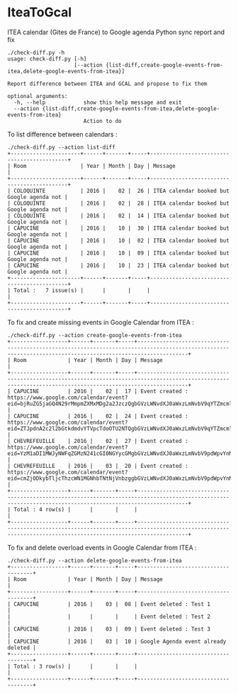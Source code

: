 # IteaToGcal

ITEA calendar (Gites de France) to Google agenda Python sync report and fix

	./check-diff.py -h
	usage: check-diff.py [-h]
	                     [--action {list-diff,create-google-events-from-itea,delete-google-events-from-itea}]
    
	Report difference between ITEA and GCAL and propose to fix them
    
	optional arguments:
	  -h, --help            show this help message and exit
	  --action {list-diff,create-google-events-from-itea,delete-google-events-from-itea}
	                        Action to do


To list difference between calendars :

	./check-diff.py --action list-diff
	+----------------------+------+-------+-----+--------------------------------------------+
	| Room                 | Year | Month | Day | Message                                    |
	+----------------------+------+-------+-----+--------------------------------------------+
	| COLOQUINTE           | 2016 |    02 |  26 | ITEA calendar booked but Google agenda not |
	| COLOQUINTE           | 2016 |    02 |  28 | ITEA calendar booked but Google agenda not |
	| COLOQUINTE           | 2016 |    02 |  14 | ITEA calendar booked but Google agenda not |
	| CAPUCINE             | 2016 |    10 |  30 | ITEA calendar booked but Google agenda not |
	| CAPUCINE             | 2016 |    10 |  02 | ITEA calendar booked but Google agenda not |
	| CAPUCINE             | 2016 |    10 |  09 | ITEA calendar booked but Google agenda not |
	| CAPUCINE             | 2016 |    10 |  23 | ITEA calendar booked but Google agenda not |
	+----------------------+------+-------+-----+--------------------------------------------+
	| Total :   7 issue(s) |      |       |     |                                            |
	+----------------------+------+-------+-----+--------------------------------------------+

To fix and create missing events in Google Calendar from ITEA :

    ./check-diff.py --action create-google-events-from-itea
	+------------------+------+-------+-----+------------------------------------------------------------------------------------------------------------------------------------------------------------+
	| Room             | Year | Month | Day | Message                                                                                                                                                    |
	+------------------+------+-------+-----+------------------------------------------------------------------------------------------------------------------------------------------------------------+
	| CAPUCINE         | 2016 |    02 |  17 | Event created : https://www.google.com/calendar/event?eid=bjRuZG5jaGQ4N29rMmpmZXMxMDg2a2JzczQgbGVzLWNvdXJ0aWxzLmNvbV9qYTZmcml0bGRrbTFiZ21yMzJsZXVlanBnMEBn |
	| CAPUCINE         | 2016 |    02 |  24 | Event created : https://www.google.com/calendar/event?eid=ZTJpdnA2c2l2bGtkdmdvYTVpcTdoOTU2NTQgbGVzLWNvdXJ0aWxzLmNvbV9qYTZmcml0bGRrbTFiZ21yMzJsZXVlanBnMEBn |
	| CHEVREFEUILLE    | 2016 |    02 |  27 | Event created : https://www.google.com/calendar/event?eid=YzM1aDI1MWJyNWFqZGMzN241cGI0NGYycGMgbGVzLWNvdXJ0aWxzLmNvbV9pdWpvYnMzamwyMTEydTJoMjlwYWY1b2ZzNEBn |
	| CHEVREFEUILLE    | 2016 |    03 |  20 | Event created : https://www.google.com/calendar/event?eid=cmZjODkybTljcThzcWN1MGNhbTNtNjVnbzggbGVzLWNvdXJ0aWxzLmNvbV9pdWpvYnMzamwyMTEydTJoMjlwYWY1b2ZzNEBn |
	+------------------+------+-------+-----+------------------------------------------------------------------------------------------------------------------------------------------------------------+
	| Total : 4 row(s) |      |       |     |                                                                                                                                                            |
	+------------------+------+-------+-----+------------------------------------------------------------------------------------------------------------------------------------------------------------+

To fix and delete overload events in Google Calendar from ITEA :

	./check-diff.py --action delete-google-events-from-itea
	+------------------+------+-------+-----+-------------------------------------+
	| Room             | Year | Month | Day | Message                             |
	+------------------+------+-------+-----+-------------------------------------+
	| CAPUCINE         | 2016 |    03 |  08 | Event deleted : Test 1              |
	|                  |      |       |     | Event deleted : Test 2              |
	| CAPUCINE         | 2016 |    03 |  09 | Event deleted : Test 3              |
	| CAPUCINE         | 2016 |    03 |  10 | Google Agenda event already deleted |
	+------------------+------+-------+-----+-------------------------------------+
	| Total : 3 row(s) |      |       |     |                                     |
	+------------------+------+-------+-----+-------------------------------------+